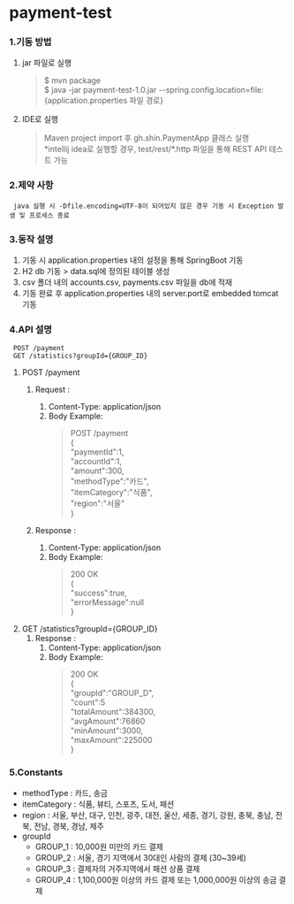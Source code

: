 # payment-test


### 1.기동 방법
1. jar 파일로 실행
    > $ mvn package\
     $ java -jar payment-test-1.0.jar --spring.config.location=file:{application.properties 파일 경로}

2. IDE로 실행
    > Maven project import 후 gh.shin.PaymentApp 클래스 실행\
      \*intellij idea로 실행할 경우, test/rest/\*.http 파일을 통해 REST API 테스트 가능

### 2.제약 사항
     java 실행 시 -Dfile.encoding=UTF-8이 되어있지 않은 경우 기동 시 Exception 발생 및 프로세스 종료
     
### 3.동작 설명
1. 기동 시 application.properties 내의 설정을 통해 SpringBoot 기동
2. H2 db 기동 > data.sql에 정의된 테이블 생성 
3. csv 폴더 내의 accounts.csv, payments.csv 파일을 db에 적재
4. 기동 완료 후 application.properties 내의 server.port로 embedded tomcat 기동

### 4.API 설명
     POST /payment
     GET /statistics?groupId={GROUP_ID}
     
   1. POST /payment
      1. Request : 
         1. Content-Type: application/json
         2. Body Example:
             > POST /payment\
               {\
                 "paymentId":1,\
                 "accountId":1,\
                 "amount":300,\
                 "methodType":"카드",\
                 "itemCategory":"식품",\
                 "region":"서울"\
                }

      2. Response :
         1. Content-Type: application/json
         2. Body Example:
              > 200 OK\
               {\
                 "success":true,\
                 "errorMessage":null\
               }
   2. GET /statistics?groupId={GROUP_ID}
      1. Response :
         1. Content-Type: application/json
         2. Body Example:
              > 200 OK\
               {\
                 "groupId":"GROUP_D",\
                 "count":5\
                 "totalAmount":384300,\
                 "avgAmount":76860\
                 "minAmount":3000,\
                 "maxAmount":225000\
               }
### 5.Constants
  * methodType : 카드, 송금
  * itemCategory : 식품, 뷰티, 스포츠, 도서, 패션
  * region : 서울, 부산, 대구, 인천, 광주, 대전, 울산, 세종, 경기, 강원, 충북, 충남, 전북, 전남, 경북, 경남, 제주
  * groupId
    * GROUP_1 : 10,000원 미만의 카드 결제
    * GROUP_2 : 서울, 경기 지역에서 30대인 사람의 결제 (30~39세)
    * GROUP_3 : 결제자의 거주지역에서 패션 상품 결제
    * GROUP_4 : 1,100,000원 이상의 카드 결제 또는 1,000,000원 이상의 송금 결제